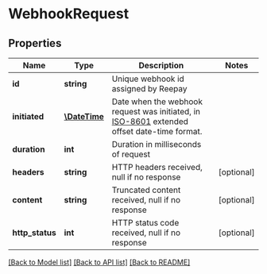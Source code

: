# WebhookRequest

## Properties
 Name            | Type                          | Description                                                                                                                         | Notes      
-----------------|-------------------------------|-------------------------------------------------------------------------------------------------------------------------------------|------------
 **id**          | **string**                    | Unique webhook id assigned by Reepay                                                                                                | 
 **initiated**   | [**\DateTime**](\DateTime.md) | Date when the webhook request was initiated, in [ISO-8601](http://en.wikipedia.org/wiki/ISO_8601) extended offset date-time format. | 
 **duration**    | **int**                       | Duration in milliseconds of request                                                                                                 | 
 **headers**     | **string**                    | HTTP headers received, null if no response                                                                                          | [optional] 
 **content**     | **string**                    | Truncated content received, null if no response                                                                                     | [optional] 
 **http_status** | **int**                       | HTTP status code received, null if no response                                                                                      | [optional] 

[[Back to Model list]](../../README.md#documentation-for-models) [[Back to API list]](../../README.md#documentation-for-api-endpoints) [[Back to README]](../../README.md)

